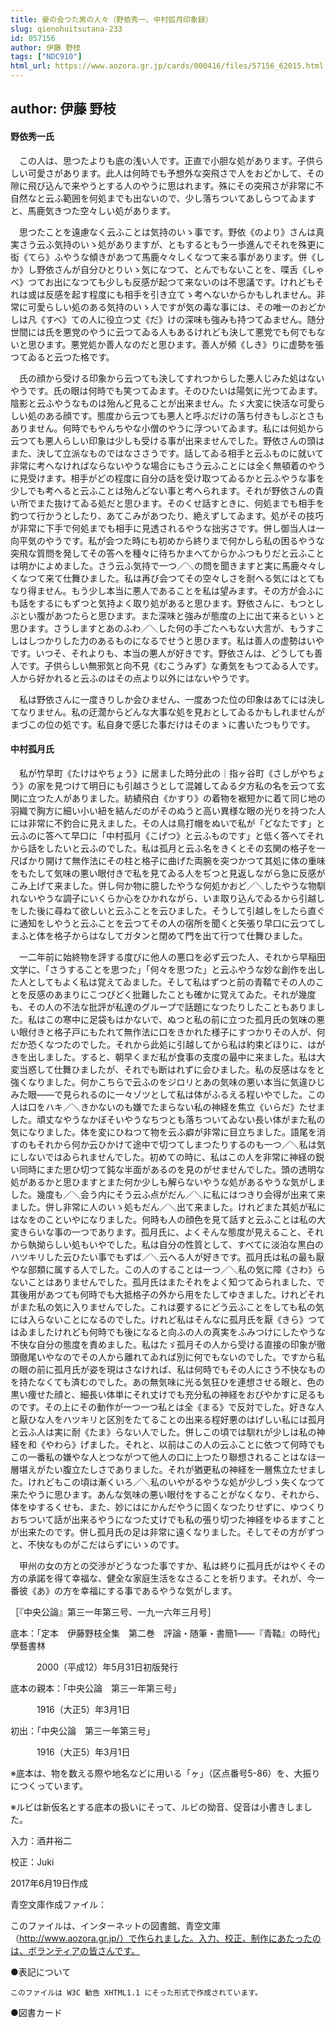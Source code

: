 ```yaml
---
title: 妾の会つた男の人々（野依秀一、中村弧月印象録）
slug: qienohuitsutana-233
id: 057156
author: 伊藤 野枝
tags: ["NDC910"]
html_url: https://www.aozora.gr.jp/cards/000416/files/57156_62015.html
---
```


## author: 伊藤 野枝

#### 野依秀一氏




　この人は、思つたよりも底の浅い人です。正直で小胆な処があります。子供らしい可愛さがあります。此人は何時でも予想外な突飛さで人をおどかして、その隙に飛び込んで来やうとする人のやうに思はれます。殊にその突飛さが非常に不自然なと云ふ範囲を何処までも出ないので、少し落ちついてあしらつてゐますと、馬鹿気きつた空々しい処があります。

　思つたことを遠慮なく云ふことは気持のいゝ事です。野依《のより》さんは真実さう云ふ気持のいゝ処がありますが、ともするともう一歩進んでそれを殊更に衒《てら》ふやうな傾きがあつて馬鹿々々しくなつて来る事があります。併《しか》し野依さんが自分ひとりいゝ気になつて、とんでもないことを、喋舌《しゃべ》つてお出になつても少しも反感が起つて来ないのは不思議です。けれどもそれは或は反感を起す程度にも相手を引き立てゝ考へないからかもしれません。非常に可愛らしい処のある気持のいゝ人ですが気の毒な事には、その唯一のおどかしは凡《すべ》ての人に役立つ丈《だ》けの深味も強みも持つてゐません。随分世間には氏を悪党のやうに云つてゐる人もあるけれども決して悪党でも何でもないと思ひます。悪党処か善人なのだと思ひます。善人が頻《しき》りに虚勢を張つてゐると云つた格です。

　氏の顔から受ける印象から云つても決してすれつからした悪人じみた処はないやうです。氏の眼は何時でも笑つてゐます。そのひたいは陽気に光つてゐます。陰影と云ふやうなものは殆んど見ることが出来ません。たゞ大変に快活な可愛らしい処のある顔です。態度から云つても悪人と呼ぶだけの落ち付きもしぶとさもありません。何時でもやんちやな小僧のやうに浮ついてゐます。私には何処から云つても悪人らしい印象は少しも受ける事が出来ませんでした。野依さんの頭はまた、決して立派なものではなささうです。話してゐる相手と云ふものに就いて非常に考へなければならないやうな場合にもさう云ふことには全く無頓着のやうに見受けます。相手がどの程度に自分の話を受け取つてゐるかと云ふやうな事を少しでも考へると云ふことは殆んどない事と考へられます。それが野依さんの貴い所でまた抜けてゐる処だと思ひます。そのくせ話すときに、何処までも相手を釣つて行かうとしたり、あてこみがあつたり、絶えずしてゐます。処がその技巧が非常に下手で何処までも相手に見透されるやうな拙劣さです。併し御当人は一向平気のやうです。私が会つた時にも初めから終りまで何かしら私の困るやうな突飛な質問を発してその答へを種々に待ちかまへてからかふつもりだと云ふことは明かによめました。さう云ふ気持で一つ／＼の問を聞きますと実に馬鹿々々しくなつて来て仕舞ひました。私は再び会つてその空々しさを耐へる気にはとてもなり得ません。もう少し本当に悪人であることを私は望みます。その方が会ふにも話をするにもずつと気持よく取り処があると思ひます。野依さんに、もつとしぶとい腹があつたらと思ひます。また深味と強みが態度の上に出て来るといゝと思ひます。さうしますとあのふわ／＼した何の手ごたへもない大言が、もうすこしはしつかりした力のあるものになるでせうと思ひます。私は善人の虚勢はいやです。いつそ、それよりも、本当の悪人が好きです。野依さんは、どうしても善人です。子供らしい無邪気と向不見《むこうみず》な勇気をもつてゐる人です。人から好かれると云ふのはその点より以外にはないやうです。

　私は野依さんに一度きりしか会ひません、一度あつた位の印象はあてには決してなりません。私の迂濶からどんな大事な処を見おとしてゐるかもしれませんがまづこの位の処です。私自身で感じた事だけはそのまゝに書いたつもりです。



#### 中村孤月氏




　私が竹早町《たけはやちょう》に居ました時分此の｜指ヶ谷町《さしがやちょう》の家を見つけて明日にも引越さうとして混雑してゐる夕方私の名を云つて玄関に立つた人がありました。紡績飛白《かすり》の着物を裾短かに着て同じ地の羽織で胸方に細い小い紐を結んだのがそのぬうと高い異様な眼の光りを持つた人には非常に不釣合に見えました。その人は鳥打帽をぬいで私が「どなたです」と云ふのに答へて早口に「中村孤月《こげつ》と云ふものです」と低く答へてそれから話をしたいと云ふのでした。私は孤月と云ふ名をきくとその玄関の格子を一尺ばかり開けて無作法にその柱と格子に曲げた両腕を突つかつて其処に体の重味をもたして気味の悪い眼付きで私を見てゐる人をぢつと見返しながら急に反感がこみ上げて来ました。併し何か物に臆したやうな何処かおど／＼したやうな物馴れないやうな調子にいくらか心をひかれながら、いま取り込んでゐるから引越しをした後に尋ねて欲しいと云ふことを云ひました。そうして引越しをしたら直ぐに通知をしやうと云ふことを云つてその人の宿所を聞くと矢張り早口に云つてしまふと体を格子からはなしてガタンと閉めて門を出て行つて仕舞ひました。

　一二年前に始終物を評する度びに他人の悪口を必ず云つた人、それから早稲田文学に、「さうすることを思つた」「何々を思つた」と云ふやうな妙な創作を出した人としてもよく私は覚えてゐました。そして私はずつと前の青鞜でその人のことを反感のあまりにこつぴどく批難したことも確かに覚えてゐた。それが幾度も、その人の不法な批評が私達のグループで話題になつたりしたこともありました。私はこの寒中に足袋もはかないで、ぬつと私の前に立つた孤月氏の気味の悪い眼付きと格子戸にもたれて無作法に口をきかれた様子にすつかりその人が、何だか恐くなつたのでした。それから此処に引越してから私は約束どほりに、はがきを出しました。すると、朝早くまだ私が食事の支度の最中に来ました。私は大変当惑して仕舞ひましたが、それでも断はれずに会ひました。私の反感はなをと強くなりました。何かこちらで云ふのをジロリとあの気味の悪い本当に気違ひじみた眼――で見られるのに一々ゾツとして私は体がふるえる程いやでした。この人は口をハキ／＼きかないのも嫌でたまらない私の神経を焦立《いらだ》たせました。頑丈なやうなかぼそいやうなちつとも落ちついてゐない長い体がまた私の気になりました。体を変にひねつて物を云ふ癖が非常に目立ちました。語尾を消すのもそれから何か云ひかけて途中で切つてしまつたりするのも一つ／＼私は気にしないではゐられませんでした。初めての時に、私はこの人を非常に神経の鋭い同時にまた思ひ切つて鈍な半面があるのを見のがせませんでした。頭の透明な処があるかと思ひますとまた何か少しも解らないやうな処があるやうな気がしました。幾度も／＼会う内にそう云ふ点がだん／＼に私にはつきり会得が出来て来ました。併し非常に人のいゝ処もだん／＼出て来ました。けれどまた其処が私にはなをのこといやになりました。何時も人の顔色を見て話すと云ふことは私の大変きらいな事の一つであります。孤月氏に、よくそんな態度が見えること、それから執拗らしい処もいやでした。私は自分の性質として、すべてに淡泊な黒白のハツキリした云ひたい事でもずば／＼云へる人が好きです。孤月氏は私の最も厭やな部類に属する人でした。この人のすることは一つ／＼私の気に障《さわ》らないことはありませんでした。孤月氏はまたそれをよく知つてゐられました、で其後用があつても何時でも大抵格子の外から用をたしてゆきました。けれどそれがまた私の気に入りませんでした。これは要するにどう云ふことをしても私の気には入らないことになるのでした。けれど私はそんなに孤月氏を厭《きら》つてはゐましたけれども何時でも後になると向ふの人の真実をふみつけにしたやうな不快な自分の態度を責めました。私はたゞ孤月その人から受ける直接の印象が徹頭徹尾いやなのでその人から離れてゐれば別に何でもないのでした。ですから私の眼の前に孤月氏が姿を現はさなければ、私は何時でもその人にさう不快なものを持たなくても済むのでした。あの無気味に光る気狂ひを連想させる眼と、色の黒い痩せた顔と、細長い体単にそれ丈けでも充分私の神経をおびやかすに足るものです。その上にその動作が一つ一つ私とは全《まる》で反対でした。好きな人と厭ひな人をハツキリと区別をたてることの出来る程好悪のはげしい私には孤月と云ふ人は実に耐《たま》らない人でした。併しこの頃では馴れが少しは私の神経を和《やわら》げました。それと、以前はこの人の云ふことに依つて何時でもこの一番私の嫌やな人とつながつて他人の口に上つたり聯想されることはなほ一層堪えがたい腹立たしさでありました。それが猶更私の神経を一層焦立たせました。けれどもこの頃は漸くいろ／＼私のいやがるやうな処が少しづゝ失くなつて来たやうに思ひます。あんな気味の悪い眼付をすることがなくなり、それから、体をゆするくせも、また、妙にはにかんだやうに固くなつたりせずに、ゆつくりおちついて話が出来るやうになつた丈けでも私の張り切つた神経をゆるますことが出来たのです。併し孤月氏の足は非常に遠くなりました。そしてその方がずつと、不快なものがこだはらずにいゝのです。

　甲州の女の方との交渉がどうなつた事ですか、私は終りに孤月氏がはやくその方の承諾を得て幸福な、健全な家庭生活をなさることを祈ります。それが、今一番彼《あ》の方を幸福にする事であるやうな気がします。

［『中央公論』第三一年第三号、一九一六年三月号］













底本：「定本　伊藤野枝全集　第二巻　評論・随筆・書簡1――『青鞜』の時代」學藝書林

　　　2000（平成12）年5月31日初版発行

底本の親本：「中央公論　第三一年第三号」

　　　1916（大正5）年3月1日

初出：「中央公論　第三一年第三号」

　　　1916（大正5）年3月1日

※底本は、物を数える際や地名などに用いる「ヶ」（区点番号5-86）を、大振りにつくっています。

※ルビは新仮名とする底本の扱いにそって、ルビの拗音、促音は小書きしました。

入力：酒井裕二

校正：Juki

2017年6月19日作成

青空文庫作成ファイル：

このファイルは、インターネットの図書館、青空文庫（http://www.aozora.gr.jp/）で作られました。入力、校正、制作にあたったのは、ボランティアの皆さんです。











●表記について


	このファイルは W3C 勧告 XHTML1.1 にそった形式で作成されています。







●図書カード